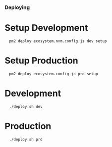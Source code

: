 ### Deploying
# Setup Development
```shell
  pm2 deploy ecosystem.nvm.config.js dev setup
```
# Setup Production
```shell
  pm2 deploy ecosystem.config.js prd setup
```
# Development
```shell
  ./deploy.sh dev
```
# Production
```shell
  ./deploy.sh prd
```
